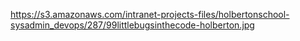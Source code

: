 https://s3.amazonaws.com/intranet-projects-files/holbertonschool-sysadmin_devops/287/99littlebugsinthecode-holberton.jpg
